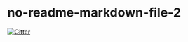 # no-readme-markdown-file-2

[![Gitter](http://localhost:4000/gittertestbot/no-readme-markdown-file-2.svg)](http://localhost:5000/gittertestbot/no-readme-markdown-file-2?utm_source=badge&utm_medium=badge&utm_campaign=pr-badge&utm_content=badge)